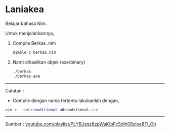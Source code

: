 # Laniakea

Belajar bahasa Nim.

Untuk menjalankannya,

1. Compile Berkas .nim

   ```bash
   nimble c berkas.nim
   ```

2. Nanti dihasilkan objek (exe/binary)

   ```bash
   ./berkas
   ./berkas.exe
   ```

---

Catatan :

- Compile dengan nama tertentu lakukanlah dengan,

```nim
nim c --out:conditional a8conditional.nim
```

---

Sumber : [youtube.com/playlist/PLYBJzqz8zpWaiGbFcSdlh08zlpe8Tl_Gh](https://www.youtube.com/playlist?list=PLYBJzqz8zpWaiGbFcSdlh08zlpe8Tl_Gh)